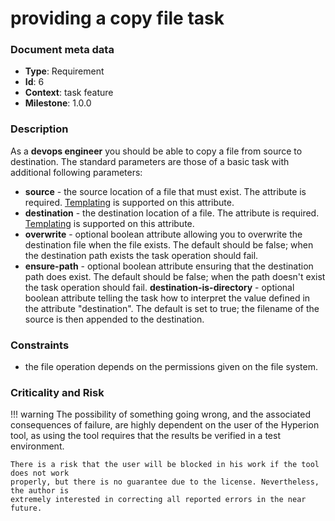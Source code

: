 # providing a copy file task

### Document meta data
 - **Type**: Requirement
 - **Id**: 6
 - **Context**: task feature
 - **Milestone**: 1.0.0

### Description

As a **devops engineer** you should be able to copy a file from source to
destination. The standard parameters are those of a basic task
with additional following parameters:

 - **source** - the source location of a file that must exist. The attribute is required.
                [Templating](templating.md) is supported on this attribute.
 - **destination** - the destination location of a file. The attribute is required.
                     [Templating](templating.md) is supported on this attribute.
 - **overwrite** - optional boolean attribute allowing you to overwrite the destination
                  file when the file exists. The default should be false;
                  when the destination path exists the task operation should fail.
- **ensure-path** - optional boolean attribute ensuring that the destination path
                  does exist. The default should be false; when the path doesn't
                  exist the task operation should fail.
  **destination-is-directory** - optional boolean attribute telling the task how
                  to interpret the value defined in the attribute "destination".
                  The default is set to true; the filename of the source is then
                  appended to the destination.

### Constraints

 - the file operation depends on the permissions given on the file system.

### Criticality and Risk

!!! warning
    The possibility of something going wrong, and the associated consequences of failure,
    are highly dependent on the user of the Hyperion tool, as using the tool requires that
    the results be verified in a test environment.

    There is a risk that the user will be blocked in his work if the tool does not work
    properly, but there is no guarantee due to the license. Nevertheless, the author is
    extremely interested in correcting all reported errors in the near future.
